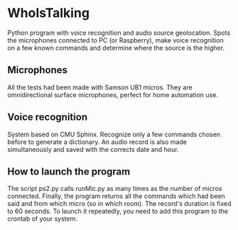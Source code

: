 # WhoIsTalking

Python program with voice recognition and audio source geolocation.
Spots the microphones connected to PC (or Raspberry), make voice recognition on a few known commands and determine where the source is the higher.

## Microphones
All the tests had been made with Samson UB1 micros. They are omnidirectional surface microphones, perfect for home automation use.

## Voice recognition
System based on CMU Sphinx. Recognize only a few commands chosen before to generate a dictionary. An audio record is also made simultaneously and saved with the corrects date and hour.

## How to launch the program
The script ps2.py calls runMic.py as many times as the number of micros connected. Finally, the program returns all the commands which had been said and from which micro (so in which room).
The record's duration is fixed to 60 seconds. 
To launch it repeatedly, you need to add this program to the crontab of your system.
